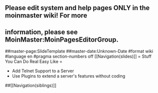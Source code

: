## Please edit system and help pages ONLY in the moinmaster wiki! For more
## information, please see MoinMaster:MoinPagesEditorGroup.
##master-page:SlideTemplate
##master-date:Unknown-Date
#format wiki
#language en
#pragma section-numbers off
[[Navigation(slides)]]
= Stuff You Can Do Real Easy Like =
 * Add Telnet Support to a Server
 * Use Plugins to extend a server's features without coding

##[[Navigation(siblings)]]

